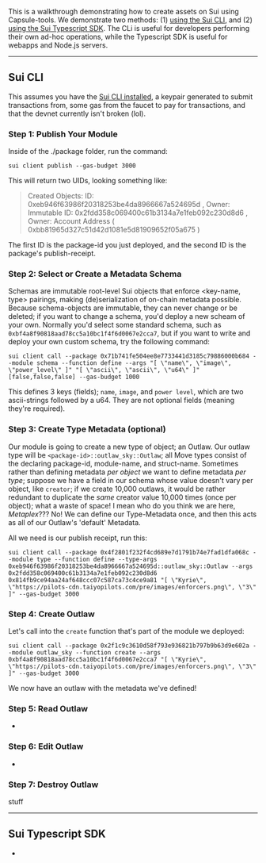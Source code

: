 This is a walkthrough demonstrating how to create assets on Sui using Capsule-tools. We demonstrate two methods: (1) [using the Sui CLI](#sui-cli), and (2) [using the Sui Typescript SDK](#sui-typescript-sdk). The CLi is useful for developers performing their own ad-hoc operations, while the Typescript SDK is useful for webapps and Node.js servers.

---

## Sui CLI

This assumes you have the [Sui CLI installed](https://docs.sui.io/build/install), a keypair generated to submit transactions from, some gas from the faucet to pay for transactions, and that the devnet currently isn't broken (lol).

### Step 1: Publish Your Module

Inside of the ./package folder, run the command:

`sui client publish --gas-budget 3000`

This will return two UIDs, looking something like:

> Created Objects:
> ID: 0xeb946f63986f20318253be4da8966667a524695d , Owner: Immutable
> ID: 0x2fdd358c069400c61b3134a7e1feb092c230d8d6 , Owner: Account Address ( 0xbb81965d327c51d42d1081e5d81909652f05a675 )

The first ID is the package-id you just deployed, and the second ID is the package's publish-receipt.

### Step 2: Select or Create a Metadata Schema

Schemas are immutable root-level Sui objects that enforce <key-name, type> pairings, making (de)serialization of on-chain metadata possible. Because schema-objects are immutable, they can never change or be deleted; if you want to change a schema, you'd deploy a new scheam of your own. Normally you'd select some standard schema, such as `0xbf4a8f90818aad78cc5a10bc1f4f6d0067e2cca7`, but if you want to write and deploy your own custom schema, try the following command:

`sui client call --package 0x71b741fe504ee8e7733441d3185c79886000b684 --module schema --function define --args "[ \"name\", \"image\", \"power_level\" ]" "[ \"ascii\", \"ascii\", \"u64\" ]" [false,false,false] --gas-budget 1000`

This defines 3 keys (fields); `name`, `image`, and `power level`, which are two ascii-strings followed by a u64. They are not optional fields (meaning they're required).

### Step 3: Create Type Metadata (optional)

Our module is going to create a new type of object; an Outlaw. Our outlaw type will be `<package-id>::outlaw_sky::Outlaw`; all Move types consist of the declaring package-id, module-name, and struct-name. Sometimes rather than defining metadata _per object_ we want to define metadata _per type_; suppose we have a field in our schema whose value doesn't vary per object, like `creator`; if we create 10,000 outlaws, it would be rather redundant to duplicate the _same_ creator value 10,000 times (once per object); what a waste of space! I mean who do you think we are here, _Metaplex_??? No! We can define our Type-Metadata once, and then this acts as all of our Outlaw's 'default' Metadata.

All we need is our publish receipt, run this:

`sui client call --package 0x4f2801f232f4cd689e7d1791b74e7fad1dfa068c --module type --function define --type-args 0xeb946f63986f20318253be4da8966667a524695d::outlaw_sky::Outlaw --args 0x2fdd358c069400c61b3134a7e1feb092c230d8d6 0x814fb9ce94aa24af648ccc07c587ca73c4ce9a81 "[ \"Kyrie\", \"https://pilots-cdn.taiyopilots.com/pre/images/enforcers.png\", \"3\" ]" --gas-budget 3000`

### Step 4: Create Outlaw

Let's call into the `create` function that's part of the module we deployed:

`sui client call --package 0x2f1c9c3610d58f793e936821b797b9b63d9e602a --module outlaw_sky --function create --args 0xbf4a8f90818aad78cc5a10bc1f4f6d0067e2cca7 "[ \"Kyrie\", \"https://pilots-cdn.taiyopilots.com/pre/images/enforcers.png\", \"3\" ]" --gas-budget 3000`

We now have an outlaw with the metadata we've defined!

### Step 5: Read Outlaw

-

### Step 6: Edit Outlaw

-

### Step 7: Destroy Outlaw

stuff

---

## Sui Typescript SDK

-
